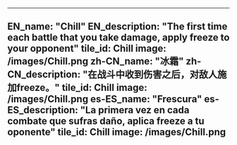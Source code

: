 ---

EN_name: "Chill"
EN_description: "The first time each battle that you take damage, apply freeze to your opponent"
tile_id: Chill
image: /images/Chill.png
zh-CN_name: "冰霜"
zh-CN_description: "在战斗中收到伤害之后，对敌人施加freeze。"
tile_id: Chill
image: /images/Chill.png
es-ES_name: "Frescura"
es-ES_description: "La primera vez en cada combate que sufras daño, aplica freeze a tu oponente"
tile_id: Chill
image: /images/Chill.png
---